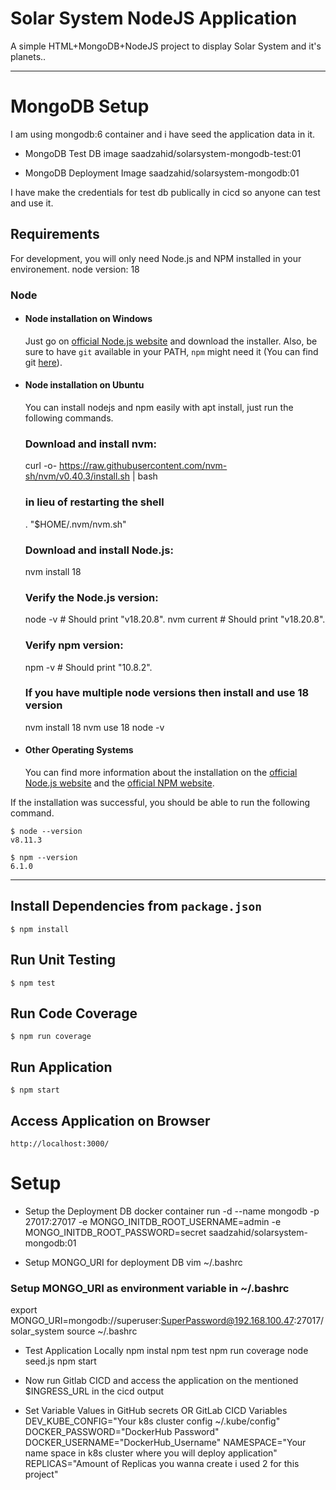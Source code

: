 # Solar System NodeJS Application

A simple HTML+MongoDB+NodeJS project to display Solar System and it's planets..

---
# MongoDB Setup
I am using mongodb:6 container and i have seed the application data in it.

* MongoDB Test DB image
saadzahid/solarsystem-mongodb-test:01

* MongoDB Deployment Image
saadzahid/solarsystem-mongodb:01

I have make the credentials for test db publically in cicd so anyone can test and use it.

## Requirements

For development, you will only need Node.js and NPM installed in your environement.
node version: 18

### Node
- #### Node installation on Windows

  Just go on [official Node.js website](https://nodejs.org/) and download the installer.
Also, be sure to have `git` available in your PATH, `npm` might need it (You can find git [here](https://git-scm.com/)).

- #### Node installation on Ubuntu

  You can install nodejs and npm easily with apt install, just run the following commands.

  ### Download and install nvm:
  curl -o- https://raw.githubusercontent.com/nvm-sh/nvm/v0.40.3/install.sh | bash

  ### in lieu of restarting the shell
  \. "$HOME/.nvm/nvm.sh"

  ### Download and install Node.js:
  nvm install 18

  ### Verify the Node.js version:
  node -v # Should print "v18.20.8".
  nvm current # Should print "v18.20.8".

  ### Verify npm version:
  npm -v # Should print "10.8.2".

  ### If you have multiple node versions then install and use 18 version
  nvm install 18
  nvm use 18
  node -v

- #### Other Operating Systems
  You can find more information about the installation on the [official Node.js website](https://nodejs.org/) and the [official NPM website](https://npmjs.org/).

If the installation was successful, you should be able to run the following command.

    $ node --version
    v8.11.3

    $ npm --version
    6.1.0

---
## Install Dependencies from `package.json`
    $ npm install

## Run Unit Testing
    $ npm test

## Run Code Coverage
    $ npm run coverage

## Run Application
    $ npm start

## Access Application on Browser
    http://localhost:3000/

# Setup
* Setup the Deployment DB
docker container run -d --name mongodb   -p 27017:27017   -e MONGO_INITDB_ROOT_USERNAME=admin   -e MONGO_INITDB_ROOT_PASSWORD=secret  saadzahid/solarsystem-mongodb:01

* Setup MONGO_URI for deployment DB
vim ~/.bashrc

### Setup MONGO_URI as environment variable in ~/.bashrc
export MONGO_URI=mongodb://superuser:SuperPassword@192.168.100.47:27017/solar_system
source ~/.bashrc

* Test Application Locally
npm instal
npm test
npm run coverage
node seed.js
npm start 

* Now run Gitlab CICD and access the application on the mentioned $INGRESS_URL in the cicd output

* Set Variable Values in GitHub secrets OR GitLab CICD Variables
DEV_KUBE_CONFIG="Your k8s cluster config ~/.kube/config"
DOCKER_PASSWORD="DockerHub Password"
DOCKER_USERNAME="DockerHub_Username"
NAMESPACE="Your name space in k8s cluster where you will deploy application"
REPLICAS="Amount of Replicas you wanna create i used 2 for this project"
